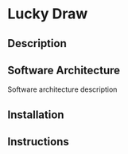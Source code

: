 # Lucky Draw



## Description



## Software Architecture

Software architecture description



## Installation



## Instructions

